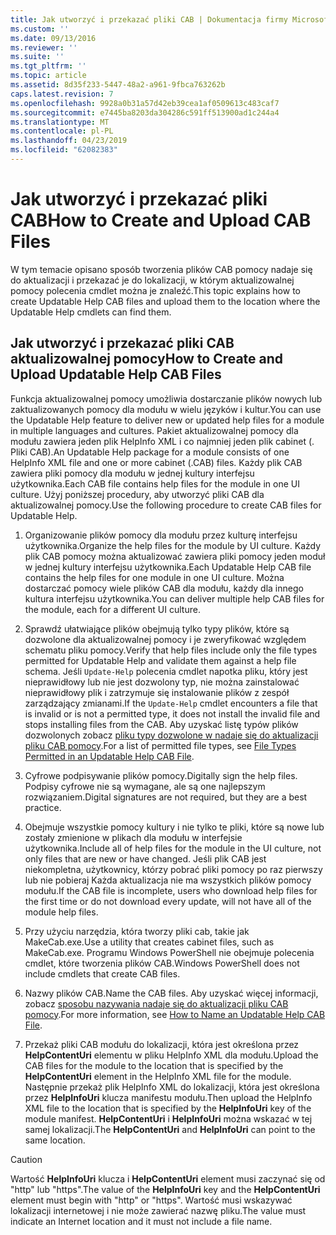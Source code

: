 ```yaml
---
title: Jak utworzyć i przekazać pliki CAB | Dokumentacja firmy Microsoft
ms.custom: ''
ms.date: 09/13/2016
ms.reviewer: ''
ms.suite: ''
ms.tgt_pltfrm: ''
ms.topic: article
ms.assetid: 8d35f233-5447-48a2-a961-9fbca763262b
caps.latest.revision: 7
ms.openlocfilehash: 9928a0b31a57d42eb39cea1af0509613c483caf7
ms.sourcegitcommit: e7445ba8203da304286c591ff513900ad1c244a4
ms.translationtype: MT
ms.contentlocale: pl-PL
ms.lasthandoff: 04/23/2019
ms.locfileid: "62082383"
---
```

# <a name="how-to-create-and-upload-cab-files"></a><span data-ttu-id="fec15-102">Jak utworzyć i przekazać pliki CAB</span><span class="sxs-lookup"><span data-stu-id="fec15-102">How to Create and Upload CAB Files</span></span>

<span data-ttu-id="fec15-103">W tym temacie opisano sposób tworzenia plików CAB pomocy nadaje się do aktualizacji i przekazać je do lokalizacji, w którym aktualizowalnej pomocy polecenia cmdlet można je znaleźć.</span><span class="sxs-lookup"><span data-stu-id="fec15-103">This topic explains how to create Updatable Help CAB files and upload them to the location where the Updatable Help cmdlets can find them.</span></span>

## <a name="how-to-create-and-upload-updatable-help-cab-files"></a><span data-ttu-id="fec15-104">Jak utworzyć i przekazać pliki CAB aktualizowalnej pomocy</span><span class="sxs-lookup"><span data-stu-id="fec15-104">How to Create and Upload Updatable Help CAB Files</span></span>

<span data-ttu-id="fec15-105">Funkcja aktualizowalnej pomocy umożliwia dostarczanie plików nowych lub zaktualizowanych pomocy dla modułu w wielu języków i kultur.</span><span class="sxs-lookup"><span data-stu-id="fec15-105">You can use the Updatable Help feature to deliver new or updated help files for a module in multiple languages and cultures.</span></span> <span data-ttu-id="fec15-106">Pakiet aktualizowalnej pomocy dla modułu zawiera jeden plik HelpInfo XML i co najmniej jeden plik cabinet (. Pliki CAB).</span><span class="sxs-lookup"><span data-stu-id="fec15-106">An Updatable Help package for a module consists of one HelpInfo XML file and one or more cabinet (.CAB) files.</span></span> <span data-ttu-id="fec15-107">Każdy plik CAB zawiera pliki pomocy dla modułu w jednej kultury interfejsu użytkownika.</span><span class="sxs-lookup"><span data-stu-id="fec15-107">Each CAB file contains help files for the module in one UI culture.</span></span> <span data-ttu-id="fec15-108">Użyj poniższej procedury, aby utworzyć pliki CAB dla aktualizowalnej pomocy.</span><span class="sxs-lookup"><span data-stu-id="fec15-108">Use the following procedure to create CAB files for Updatable Help.</span></span>

1. <span data-ttu-id="fec15-109">Organizowanie plików pomocy dla modułu przez kulturę interfejsu użytkownika.</span><span class="sxs-lookup"><span data-stu-id="fec15-109">Organize the help files for the module by UI culture.</span></span> <span data-ttu-id="fec15-110">Każdy plik CAB pomocy można aktualizować zawiera pliki pomocy jeden moduł w jednej kultury interfejsu użytkownika.</span><span class="sxs-lookup"><span data-stu-id="fec15-110">Each Updatable Help CAB file contains the help files for one module in one UI culture.</span></span> <span data-ttu-id="fec15-111">Można dostarczać pomocy wiele plików CAB dla modułu, każdy dla innego kultura interfejsu użytkownika.</span><span class="sxs-lookup"><span data-stu-id="fec15-111">You can deliver multiple help CAB files for the module, each for a different UI culture.</span></span>

2. <span data-ttu-id="fec15-112">Sprawdź ułatwiające plików obejmują tylko typy plików, które są dozwolone dla aktualizowalnej pomocy i je zweryfikować względem schematu pliku pomocy.</span><span class="sxs-lookup"><span data-stu-id="fec15-112">Verify that help files include only the file types permitted for Updatable Help and validate them against a help file schema.</span></span> <span data-ttu-id="fec15-113">Jeśli `Update-Help` polecenia cmdlet napotka pliku, który jest nieprawidłowy lub nie jest dozwolony typ, nie można zainstalować nieprawidłowy plik i zatrzymuje się instalowanie plików z zespół zarządzający zmianami.</span><span class="sxs-lookup"><span data-stu-id="fec15-113">If the `Update-Help` cmdlet encounters a file that is invalid or is not a permitted type, it does not install the invalid file and stops installing files from the CAB.</span></span> <span data-ttu-id="fec15-114">Aby uzyskać listę typów plików dozwolonych zobacz [pliku typy dozwolone w nadaje się do aktualizacji pliku CAB pomocy](./file-types-permitted-in-an-updatable-help-cab-file.md).</span><span class="sxs-lookup"><span data-stu-id="fec15-114">For a list of permitted file types, see [File Types Permitted in an Updatable Help CAB File](./file-types-permitted-in-an-updatable-help-cab-file.md).</span></span>

3. <span data-ttu-id="fec15-115">Cyfrowe podpisywanie plików pomocy.</span><span class="sxs-lookup"><span data-stu-id="fec15-115">Digitally sign the help files.</span></span> <span data-ttu-id="fec15-116">Podpisy cyfrowe nie są wymagane, ale są one najlepszym rozwiązaniem.</span><span class="sxs-lookup"><span data-stu-id="fec15-116">Digital signatures are not required, but they are a best practice.</span></span>

4. <span data-ttu-id="fec15-117">Obejmuje wszystkie pomocy kultury i nie tylko te pliki, które są nowe lub zostały zmienione w plikach dla modułu w interfejsie użytkownika.</span><span class="sxs-lookup"><span data-stu-id="fec15-117">Include all of help files for the module in the UI culture, not only files that are new or have changed.</span></span> <span data-ttu-id="fec15-118">Jeśli plik CAB jest niekompletna, użytkownicy, którzy pobrać pliki pomocy po raz pierwszy lub nie pobieraj Każda aktualizacja nie ma wszystkich plików pomocy modułu.</span><span class="sxs-lookup"><span data-stu-id="fec15-118">If the CAB file is incomplete, users who download help files for the first time or do not download every update, will not have all of the module help files.</span></span>

5. <span data-ttu-id="fec15-119">Przy użyciu narzędzia, która tworzy pliki cab, takie jak MakeCab.exe.</span><span class="sxs-lookup"><span data-stu-id="fec15-119">Use a utility that creates cabinet files, such as MakeCab.exe.</span></span> <span data-ttu-id="fec15-120">Programu Windows PowerShell nie obejmuje polecenia cmdlet, które tworzenia plików CAB.</span><span class="sxs-lookup"><span data-stu-id="fec15-120">Windows PowerShell does not include cmdlets that create CAB files.</span></span>

6. <span data-ttu-id="fec15-121">Nazwy plików CAB.</span><span class="sxs-lookup"><span data-stu-id="fec15-121">Name the CAB files.</span></span> <span data-ttu-id="fec15-122">Aby uzyskać więcej informacji, zobacz [sposobu nazywania nadaje się do aktualizacji pliku CAB pomocy](./how-to-name-an-updatable-help-cab-file.md).</span><span class="sxs-lookup"><span data-stu-id="fec15-122">For more information, see [How to Name an Updatable Help CAB File](./how-to-name-an-updatable-help-cab-file.md).</span></span>

7. <span data-ttu-id="fec15-123">Przekaż pliki CAB modułu do lokalizacji, która jest określona przez **HelpContentUri** elementu w pliku HelpInfo XML dla modułu.</span><span class="sxs-lookup"><span data-stu-id="fec15-123">Upload the CAB files for the module to the location that is specified by the **HelpContentUri** element in the HelpInfo XML file for the module.</span></span> <span data-ttu-id="fec15-124">Następnie przekaż plik HelpInfo XML do lokalizacji, która jest określona przez **HelpInfoUri** klucza manifestu modułu.</span><span class="sxs-lookup"><span data-stu-id="fec15-124">Then upload the HelpInfo XML file to the location that is specified by the **HelpInfoUri** key of the module manifest.</span></span> <span data-ttu-id="fec15-125">**HelpContentUri** i **HelpInfoUri** można wskazać w tej samej lokalizacji.</span><span class="sxs-lookup"><span data-stu-id="fec15-125">The **HelpContentUri** and **HelpInfoUri** can point to the same location.</span></span>

> [!CAUTION]
> <span data-ttu-id="fec15-126">Wartość **HelpInfoUri** klucza i **HelpContentUri** element musi zaczynać się od "http" lub "https".</span><span class="sxs-lookup"><span data-stu-id="fec15-126">The value of the **HelpInfoUri** key and the **HelpContentUri** element must begin with "http" or "https".</span></span> <span data-ttu-id="fec15-127">Wartość musi wskazywać lokalizacji internetowej i nie może zawierać nazwę pliku.</span><span class="sxs-lookup"><span data-stu-id="fec15-127">The value must indicate an Internet location and it must not include a file name.</span></span>